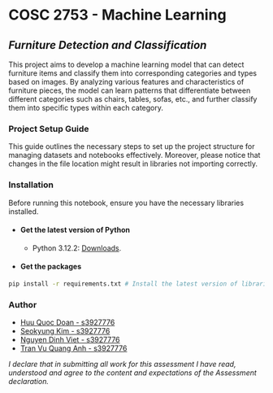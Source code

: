 # COSC 2753 - Machine Learning

## _Furniture Detection and Classification_

This project aims to develop a machine learning model that can detect furniture items and classify them into corresponding categories and types based on images. By analyzing various features and characteristics of furniture pieces, the model can learn patterns that differentiate between different categories such as chairs, tables, sofas, etc., and further classify them into specific types within each category.

### Project Setup Guide

This guide outlines the necessary steps to set up the project structure for managing datasets and notebooks effectively. Moreover, please notice that changes in the file location might result in libraries not importing correctly.

### Installation

Before running this notebook, ensure you have the necessary libraries installed.

- #### **Get the latest version of Python**

  - Python 3.12.2: [Downloads](https://www.python.org/downloads/).

- #### **Get the packages**

```bash
pip install -r requirements.txt # Install the latest version of libraries
```


### Author

- [Huu Quoc Doan - s3927776](https://github.com/Mudoker)
- [Seokyung Kim - s3927776](https://github.com/Mudoker)
- [Nguyen Dinh Viet - s3927776](https://github.com/Mudoker)
- [Tran Vu Quang Anh - s3927776](https://github.com/Mudoker)

_I declare that in submitting all work for this assessment I have read, understood and agree to the content and expectations of the Assessment declaration._
